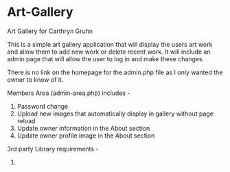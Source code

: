 # Art-Gallery
Art Gallery for Carthryn Gruhn

This is a simple art gallery application that will display the users art work and allow them to add new work or delete recent work. It will include an admin page that will allow the user to log in and make these changes.

There is no link on the homepage for the admin.php file as I only wanted the owner to know of it. 

Members Area (admin-area.php) includes -
  1. Password change
  2. Upload new images that automatically display in gallery without page reload
  3. Update owner information in the About section 
  4. Update owner profile image in the About section
  
  
 3rd party Library requirements -
  1. <script src="https://ajax.googleapis.com/ajax/libs/jquery/3.2.1/jquery.min.js">
  2. <script src="https://maxcdn.bootstrapcdn.com/bootstrap/3.3.7/js/bootstrap.min.js">
     <link href="https://maxcdn.bootstrapcdn.com/bootstrap/3.3.7/css/bootstrap.min.css" rel="stylesheet">
  3. <script src="https://ajax.googleapis.com/ajax/libs/angularjs/1.4.8/angular.min.js">
  



